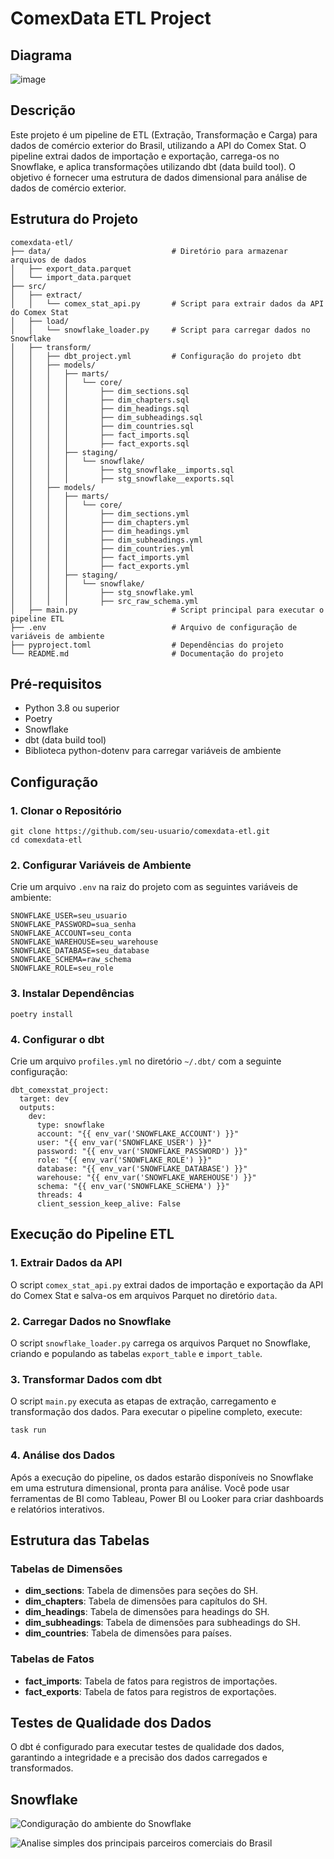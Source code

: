 # ComexData ETL Project

## Diagrama

![image](https://github.com/user-attachments/assets/c90b2d81-13c0-4bcd-a6fa-6a5fa37baf93)

## Descrição

Este projeto é um pipeline de ETL (Extração, Transformação e Carga) para dados de comércio exterior do Brasil, utilizando a API do Comex Stat. O pipeline extrai dados de importação e exportação, carrega-os no Snowflake, e aplica transformações utilizando dbt (data build tool). O objetivo é fornecer uma estrutura de dados dimensional para análise de dados de comércio exterior.

## Estrutura do Projeto

```
comexdata-etl/
├── data/                           # Diretório para armazenar arquivos de dados
│   ├── export_data.parquet
│   └── import_data.parquet
├── src/
│   ├── extract/
│   │   └── comex_stat_api.py       # Script para extrair dados da API do Comex Stat
│   ├── load/
│   │   └── snowflake_loader.py     # Script para carregar dados no Snowflake
│   ├── transform/
│   │   ├── dbt_project.yml         # Configuração do projeto dbt
│   │   ├── models/
│   │   │   ├── marts/
│   │   │   │   └── core/
│   │   │   │       ├── dim_sections.sql
│   │   │   │       ├── dim_chapters.sql
│   │   │   │       ├── dim_headings.sql
│   │   │   │       ├── dim_subheadings.sql
│   │   │   │       ├── dim_countries.sql
│   │   │   │       ├── fact_imports.sql
│   │   │   │       ├── fact_exports.sql
│   │   │   ├── staging/
│   │   │   │   └── snowflake/
│   │   │   │       ├── stg_snowflake__imports.sql
│   │   │   │       ├── stg_snowflake__exports.sql
│   │   ├── models/
│   │   │   ├── marts/
│   │   │   │   └── core/
│   │   │   │       ├── dim_sections.yml
│   │   │   │       ├── dim_chapters.yml
│   │   │   │       ├── dim_headings.yml
│   │   │   │       ├── dim_subheadings.yml
│   │   │   │       ├── dim_countries.yml
│   │   │   │       ├── fact_imports.yml
│   │   │   │       ├── fact_exports.yml
│   │   │   ├── staging/
│   │   │   │   └── snowflake/
│   │   │   │       ├── stg_snowflake.yml
│   │   │   │       ├── src_raw_schema.yml
│   ├── main.py                     # Script principal para executar o pipeline ETL
├── .env                            # Arquivo de configuração de variáveis de ambiente
├── pyproject.toml                  # Dependências do projeto
└── README.md                       # Documentação do projeto
```

## Pré-requisitos

- Python 3.8 ou superior
- Poetry
- Snowflake
- dbt (data build tool)
- Biblioteca python-dotenv para carregar variáveis de ambiente

## Configuração

### 1. Clonar o Repositório

```
git clone https://github.com/seu-usuario/comexdata-etl.git
cd comexdata-etl
```

### 2. Configurar Variáveis de Ambiente

Crie um arquivo `.env` na raiz do projeto com as seguintes variáveis de ambiente:

```
SNOWFLAKE_USER=seu_usuario
SNOWFLAKE_PASSWORD=sua_senha
SNOWFLAKE_ACCOUNT=seu_conta
SNOWFLAKE_WAREHOUSE=seu_warehouse
SNOWFLAKE_DATABASE=seu_database
SNOWFLAKE_SCHEMA=raw_schema
SNOWFLAKE_ROLE=seu_role
```
### 3. Instalar Dependências

```
poetry install
```

### 4. Configurar o dbt

Crie um arquivo `profiles.yml` no diretório `~/.dbt/` com a seguinte configuração:

```
dbt_comexstat_project:
  target: dev
  outputs:
    dev:
      type: snowflake
      account: "{{ env_var('SNOWFLAKE_ACCOUNT') }}"
      user: "{{ env_var('SNOWFLAKE_USER') }}"
      password: "{{ env_var('SNOWFLAKE_PASSWORD') }}"
      role: "{{ env_var('SNOWFLAKE_ROLE') }}"
      database: "{{ env_var('SNOWFLAKE_DATABASE') }}"
      warehouse: "{{ env_var('SNOWFLAKE_WAREHOUSE') }}"
      schema: "{{ env_var('SNOWFLAKE_SCHEMA') }}"
      threads: 4
      client_session_keep_alive: False
```

## Execução do Pipeline ETL

### 1. Extrair Dados da API

O script `comex_stat_api.py` extrai dados de importação e exportação da API do Comex Stat e salva-os em arquivos Parquet no diretório `data`.

### 2. Carregar Dados no Snowflake
O script `snowflake_loader.py` carrega os arquivos Parquet no Snowflake, criando e populando as tabelas `export_table` e `import_table`.

### 3. Transformar Dados com dbt
O script `main.py` executa as etapas de extração, carregamento e transformação dos dados. Para executar o pipeline completo, execute:

```
task run
```

### 4. Análise dos Dados

Após a execução do pipeline, os dados estarão disponíveis no Snowflake em uma estrutura dimensional, pronta para análise. Você pode usar ferramentas de BI como Tableau, Power BI ou Looker para criar dashboards e relatórios interativos.

## Estrutura das Tabelas

### Tabelas de Dimensões

- **dim_sections**: Tabela de dimensões para seções do SH.
- **dim_chapters**: Tabela de dimensões para capítulos do SH.
- **dim_headings**: Tabela de dimensões para headings do SH.
- **dim_subheadings**: Tabela de dimensões para subheadings do SH.
- **dim_countries**: Tabela de dimensões para países.

### Tabelas de Fatos

- **fact_imports**: Tabela de fatos para registros de importações.
- **fact_exports**: Tabela de fatos para registros de exportações.

## Testes de Qualidade dos Dados

O dbt é configurado para executar testes de qualidade dos dados, garantindo a integridade e a precisão dos dados carregados e transformados.

## Snowflake

![Condiguração do ambiente do Snowflake](https://github.com/user-attachments/assets/4360cbcf-6f1f-4d1f-8e51-9b5bf54fb651)

![Analise simples dos principais parceiros comerciais do Brasil](https://github.com/user-attachments/assets/4fd4a03f-d0ae-4756-9a29-67ff48fa520d)

